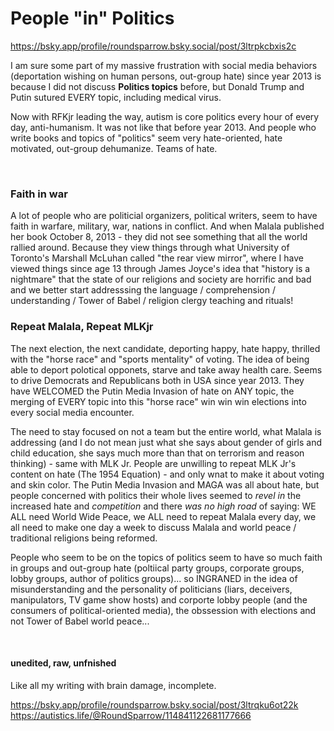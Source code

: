 # People "in" Politics

https://bsky.app/profile/roundsparrow.bsky.social/post/3ltrpkcbxis2c

I am sure some part of my massive frustration with social media behaviors (deportation wishing on human persons, out-group hate) since year 2013 is because I did not discuss **Politics topics** before, but Donald Trump and Putin sutured EVERY topic, including medical virus.

Now with RFKjr leading the way, autism is core politics every hour of every day, anti-humanism. It was not like that before year 2013. And people who write books and topics of "politics" seem very hate-oriented, hate motivated, out-group dehumanize. Teams of hate.

&nbsp;

### Faith in war

A lot of people who are politicial organizers, political writers, seem to have faith in warfare, military, war, nations in conflict. And when Malala published her book October 8, 2013 - they did not see something that all the world rallied around. Because they view things through what University of Toronto's Marshall McLuhan called "the rear view mirror", where I have viewed things since age 13 through James Joyce's idea that "history is a nightmare" that the state of our religions and society are horrific and bad and we better start addresssing the language / comprehension / understanding / Tower of Babel / religion clergy teaching and rituals!

### Repeat Malala, Repeat MLKjr

The next election, the next candidate, deporting happy, hate happy, thrilled with the "horse race" and "sports mentality" of voting. The idea of being able to deport polotical opponets, starve and take away health care. Seems to drive Democrats and Republicans both in USA since year 2013. They have WELCOMED the Putin Media Invasion of hate on ANY topic, the merging of EVERY topic into this "horse race" win win win elections into every social media encounter. 

The need to stay focused on not a team but the entire world, what Malala is addressing (and I do not mean just what she says about gender of girls and child education, she says much more than that on terrorism and reason thinking) - same with MLK Jr. People are unwilling to repeat MLK Jr's content on hate (The 1954 Equation) - and only wnat to make it about voting and skin color. The Putin Media Invasion and MAGA was all about hate, but people concerned with politics their whole lives seemed to *revel in* the increased hate and *competition* and there *was no high road* of saying: WE ALL need World Wide Peace, we ALL need to repeat Malala every day, we all need to make one day a week to discuss Malala and world peace / traditional religions being reformed.

People who seem to be on the topics of politics seem to have so much faith in groups and out-group hate (poltiical party groups, corporate groups, lobby groups, author of politics groups)... so INGRANED in the idea of misunderstanding and the personality of politicians (liars, deceivers, manipulators, TV game show hosts) and corporte lobby people (and the consumers of political-oriented media), the obssession with elections and not Tower of Babel world peace...

&nbsp;

#### unedited, raw, unfnished

Like all my writing with brain damage, incomplete.

https://bsky.app/profile/roundsparrow.bsky.social/post/3ltrqku6ot22k   
https://autistics.life/@RoundSparrow/114841122681177666

